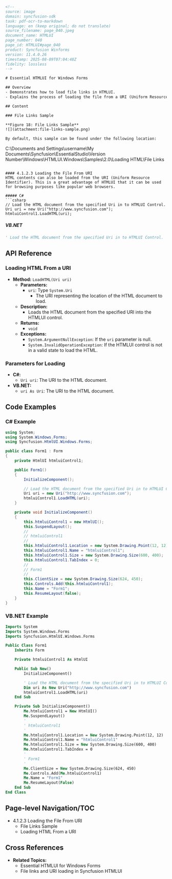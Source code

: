 ```html
<!-- 
source: image
domain: syncfusion-sdk
task: pdf-ocr-to-markdown
language: en (keep original; do not translate)
source_filename: page_040.jpeg
document_name: HTMLUI
page_number: 040
page_id: HTMLUI#page_040
product: Syncfusion Winforms
version: 11.4.0.26
timestamp: 2025-08-09T07:04:48Z
fidelity: lossless
-->

# Essential HTMLUI for Windows Forms

## Overview
- Demonstrates how to load file links in HTMLUI.
- Explains the process of loading the file from a URI (Uniform Resource Identifier).

## Content

### File Links Sample

**Figure 18: File Links Sample**
![](attachment:file-links-sample.png)

By default, this sample can be found under the following location:

```
C:\Documents and Settings\username\My Documents\Syncfusion\EssentialStudio\Version Number\Windows\HTMLUI.Windows\Samples\2.0\Loading HTML\File Links
```

#### 4.1.2.3 Loading the File From URI
HTML contents can also be loaded from the URI (Uniform Resource Identifier). This is a great advantage of HTMLUI that it can be used for browsing purposes like popular web browsers.

##### C#
```csharp
// Load the HTML document from the specified Uri in to HTMLUI Control.
Uri uri = new Uri("http://www.syncfusion.com");
htmluiControl1.LoadHTML(uri);
```

##### VB.NET
```vb
' Load the HTML document from the specified Uri in to HTMLUI Control.
```

## API Reference

### Loading HTML From a URI
- **Method:** `LoadHTML(Uri uri)`
  - **Parameters:**
    - `uri`: Type `System.Uri`
      - The URI representing the location of the HTML document to load.
  - **Description:**
    - Loads the HTML document from the specified URI into the HTMLUI control.
  - **Returns:**
    - `void`
  - **Exceptions:**
    - `System.ArgumentNullException`: If the `uri` parameter is null.
    - `System.InvalidOperationException`: If the HTMLUI control is not in a valid state to load the HTML.

### Parameters for Loading
- **C#:**
  - `Uri uri`: The URI to the HTML document.
- **VB.NET:**
  - `uri As Uri`: The URI to the HTML document.

## Code Examples

### C# Example
```csharp
using System;
using System.Windows.Forms;
using Syncfusion.HtmlUI.Windows.Forms;

public class Form1 : Form
{
    private HtmlUI htmluiControl1;

    public Form1()
    {
        InitializeComponent();

        // Load the HTML document from the specified Uri in to HTMLUI Control.
        Uri uri = new Uri("http://www.syncfusion.com");
        htmluiControl1.LoadHTML(uri);
    }

    private void InitializeComponent()
    {
        this.htmluiControl1 = new HtmlUI();
        this.SuspendLayout();
        // 
        // htmluiControl1
        // 
        this.htmluiControl1.Location = new System.Drawing.Point(12, 12);
        this.htmluiControl1.Name = "htmluiControl1";
        this.htmluiControl1.Size = new System.Drawing.Size(600, 400);
        this.htmluiControl1.TabIndex = 0;
        // 
        // Form1
        // 
        this.ClientSize = new System.Drawing.Size(624, 450);
        this.Controls.Add(this.htmluiControl1);
        this.Name = "Form1";
        this.ResumeLayout(false);
    }
}
```

### VB.NET Example
```vb
Imports System
Imports System.Windows.Forms
Imports Syncfusion.HtmlUI.Windows.Forms

Public Class Form1
    Inherits Form

    Private htmluiControl1 As HtmlUI

    Public Sub New()
        InitializeComponent()

        ' Load the HTML document from the specified Uri in to HTMLUI Control.
        Dim uri As New Uri("http://www.syncfusion.com")
        htmluiControl1.LoadHTML(uri)
    End Sub

    Private Sub InitializeComponent()
        Me.htmluiControl1 = New HtmlUI()
        Me.SuspendLayout()
        '
        ' htmluiControl1
        '
        Me.htmluiControl1.Location = New System.Drawing.Point(12, 12)
        Me.htmluiControl1.Name = "htmluiControl1"
        Me.htmluiControl1.Size = New System.Drawing.Size(600, 400)
        Me.htmluiControl1.TabIndex = 0
        '
        ' Form1
        '
        Me.ClientSize = New System.Drawing.Size(624, 450)
        Me.Controls.Add(Me.htmluiControl1)
        Me.Name = "Form1"
        Me.ResumeLayout(False)
    End Sub
End Class
```

## Page-level Navigation/TOC
- 4.1.2.3 Loading the File From URI
  - File Links Sample
  - Loading HTML From a URI

## Cross References
- **Related Topics:**
  - Essential HTMLUI for Windows Forms
  - File links and URI loading in Syncfusion HTMLUI

<!-- tags: [htmlui, windowsforms, uri, filelinks, syncfusion, 11.4.0.26] keywords: [htmlui, uri, file links, loading, windows forms, syncfusion, file location, document loading, html document, code examples] -->
```